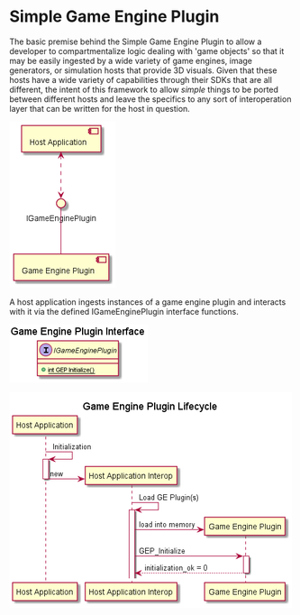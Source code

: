 # Simple Game Engine Plugin

The basic premise behind the Simple Game Engine Plugin to allow a developer to compartmentalize logic dealing with 'game objects' so that it may be easily ingested by a wide variety of game engines, image generators, or simulation hosts that provide 3D visuals. Given that these hosts have a wide variety of capabilities through their SDKs that are all different, the intent of this framework to allow *simple* things to be ported between different hosts and leave the specifics to any sort of interoperation layer that can be written for the host in question. 

![](./GameEnginePluginConcept.png)

A host application ingests instances of a game engine plugin and interacts with it via the defined IGameEnginePlugin interface functions. 

![](./GameEnginePluginInterface.png)

![](./GameEnginePluginLifecycle.png)